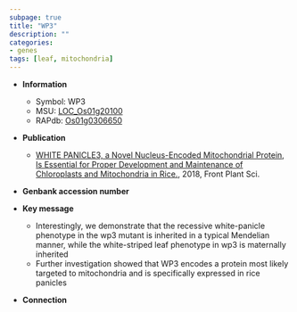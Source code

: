 ```yaml
---
subpage: true
title: "WP3"
description: ""
categories:
- genes
tags: [leaf, mitochondria]
---
```


* **Information**  
    + Symbol: WP3  
    + MSU: [LOC_Os01g20100](http://rice.plantbiology.msu.edu/cgi-bin/ORF_infopage.cgi?orf=LOC_Os01g20100)  
    + RAPdb: [Os01g0306650](http://rapdb.dna.affrc.go.jp/viewer/gbrowse_details/irgsp1?name=Os01g0306650)  

* **Publication**  
    + [WHITE PANICLE3, a Novel Nucleus-Encoded Mitochondrial Protein, Is Essential for Proper Development and Maintenance of Chloroplasts and Mitochondria in Rice.](http://www.ncbi.nlm.nih.gov/pubmed?term=WHITE+PANICLE3,+a+Novel+Nucleus-Encoded+Mitochondrial+Protein,+Is+Essential+for+Proper+Development+and+Maintenance+of+Chloroplasts+and+Mitochondria+in+Rice.%5BTitle%5D), 2018, Front Plant Sci.

* **Genbank accession number**  

* **Key message**  
    + Interestingly, we demonstrate that the recessive white-panicle phenotype in the wp3 mutant is inherited in a typical Mendelian manner, while the white-striped leaf phenotype in wp3 is maternally inherited
    + Further investigation showed that WP3 encodes a protein most likely targeted to mitochondria and is specifically expressed in rice panicles

* **Connection**  



